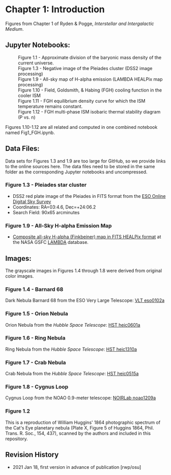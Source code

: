 # Chapter 1: Introduction

Figures from Chapter 1 of Ryden & Pogge, *Interstellar and Intergalactic Medium*.

## Jupyter Notebooks:
<dl>
  <dd>Figure 1.1 - Approximate division of the baryonic mass density of the current universe.
  <dd>Figure 1.3 - Negative image of the Pleiades cluster (DSS2 image processing)
  <dd>Figure 1.9 - All-sky map of H-alpha emission (LAMBDA HEALPix map processing)
  <dd>Figure 1.10 - Field, Goldsmith, & Habing (FGH) cooling function in the cooler ISM
  <dd>Figure 1.11 - FGH equilibrium density curve for which the ISM temperature remains constant.
  <dd>Figure 1.12 - FGH multi-phase ISM isobaric thermal stability diagram (P vs. n)
</dl>
Figures 1.10-1.12 are all related and computed in one combined notebook named Fig1_FGH.ipynb.

## Data Files:

Data sets for Figures 1.3 and 1.9 are too large for GitHub, so we provide links to the online sources here.  The data files need to be
stored in the same folder as the corresponding Jupyter notebooks and uncompressed.

### Figure 1.3 - Pleiades star cluster
 * DSS2 red plate image of the Pleiades in FITS format from the [ESO Online Digital Sky Survey](https://archive.eso.org/dss/dss)
 * Coordinates: RA=03:4.6, Dec=+24:06.2
 * Search Field: 90x65 arcminutes
 
### Figure 1.9 - All-Sky H-alpha Emission Map
 * [Composite all-sky H-alpha (Finkbeiner) map in FITS HEALPix format](https://lambda.gsfc.nasa.gov/product/foreground/fg_halpha_map.cfm) at the NASA GSFC [LAMBDA](https://lambda.gsfc.nasa.gov) database.
 
## Images:
The grayscale images in Figures 1.4 through 1.8 were derived from original color images.

### Figure 1.4 - Barnard 68
Dark Nebula Barnard 68 from the ESO Very Large Telescope: [VLT eso0102a](https://www.eso.org/public/images/eso0102a)

### Figure 1.5 - Orion Nebula
Orion Nebula from the *Hubble Space Telescope*: [HST heic0601a](https://esahubble.org/images/heic0601a)

### Figure 1.6 - Ring Nebula
Ring Nebula from the *Hubble Space Telescope*: [HST heic1310a](https://esahubble.org/images/heic1310a)

### Figure 1.7 - Crab Nebula
Crab Nebula from the *Hubble Space Telescope*: [HST heic0515a](https://esahubble.org/images/heic0515a)

### Figure 1.8 - Cygnus Loop
Cygnus Loop from the NOAO 0.9-meter telescope: [NOIRLab noao1209a](https://noirlab.edu/public/images/noao1209a)

### Figure 1.2
This is a reproduction of William Huggins' 1864 photographic spectrum of the Cat's Eye planetary nebula
(Plate X, Figure 5 of Huggins 1864, Phil. Trans. R. Soc., 154, 437), scanned by the authors and included
in this repository.

## Revision History

 * 2021 Jan 18, first version in advance of publication [rwp/osu]
